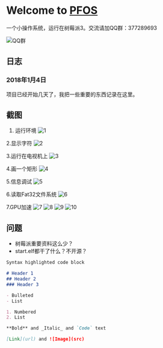 ﻿# Welcome to [PFOS](https://github.com/Kidlite/PFOS/)

一个小操作系统，运行在树莓派3。交流请加QQ群：377289693

![QQ群](https://raw.githubusercontent.com/Kidlite/PFOS/master/images/other/qq_qun.png)



## 日志

### 2018年1月4日

项目已经开始几天了，我把一些重要的东西记录在这里。


## 截图

1. 运行环境
![1](https://raw.githubusercontent.com/Kidlite/PFOS/master/images/screenshot/001.jpg)

2.显示字符
![2](https://raw.githubusercontent.com/Kidlite/PFOS/master/images/screenshot/002.jpg)

3.运行在电视机上
![3](https://raw.githubusercontent.com/Kidlite/PFOS/master/images/screenshot/003.jpg)

4.画一个矩形
![4](https://raw.githubusercontent.com/Kidlite/PFOS/master/images/screenshot/004.jpg)

5.信息调试
![5](https://raw.githubusercontent.com/Kidlite/PFOS/master/images/screenshot/005.jpg)

6.读取Fat32文件系统
![6](https://raw.githubusercontent.com/Kidlite/PFOS/master/images/screenshot/006.jpg)


7.GPU加速
![7](https://raw.githubusercontent.com/Kidlite/PFOS/master/images/screenshot/007.jpg)
![8](https://raw.githubusercontent.com/Kidlite/PFOS/master/images/screenshot/008.jpg)
![9](https://raw.githubusercontent.com/Kidlite/PFOS/master/images/screenshot/009.jpg)
![10](https://raw.githubusercontent.com/Kidlite/PFOS/master/images/screenshot/010.jpg)

## 问题

- 树莓派重要资料这么少？
- start.elf都干了什么？不开源？



```markdown
Syntax highlighted code block

# Header 1
## Header 2
### Header 3

- Bulleted
- List

1. Numbered
2. List

**Bold** and _Italic_ and `Code` text

[Link](url) and ![Image](src)
```

